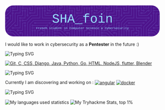 ![Header](./github-header-image.png)

I would like to work in cybersecurity as a **Pentester** in the future :)

<p>
<img src="https://readme-typing-svg.demolab.com?font=Fira+Code&weight=600&size=30&pause=1000&color=4E148C&background=4E148C00&vCenter=true&repeat=false&random=false&width=1000&height=70&lines=Tech+I+worked+with" alt="Typing SVG" />
</p>

<p>
  <a href="https://skillicons.dev">
    <img src="https://skillicons.dev/icons?i=git,c,css,django,java,python,go,flutter,blender,html,nodejs" alt="Git, C, CSS, Django, Java, Python, Go, HTML, NodeJS, flutter, Blender"/>
  </a>
</p>

<p>
<img src="https://readme-typing-svg.demolab.com?font=Fira+Code&weight=600&size=30&pause=1000&color=4E148C&background=4E148C00&vCenter=true&repeat=false&random=false&width=1000&height=70&lines=What+I+am+working+on" alt="Typing SVG" />
</p>

<p> Currently I am discovering and working on : <a href='https://github.com/shivamkapasia0' target="_blank"><img align="center" alt='angular' src='https://img.shields.io/badge/Angular-100000?style=flat&logo=angular&logoColor=white&labelColor=DE002D&color=DE002D'/></a> <a href='https://github.com/shivamkapasia0' target="_blank"><img align="center" alt='docker' src='https://img.shields.io/badge/Docker-100000?style=flat&logo=docker&logoColor=white&labelColor=1D63ED&color=1D63ED'/></a>
</p>


<p>
<img src="https://readme-typing-svg.demolab.com?font=Fira+Code&weight=600&size=30&pause=1000&color=4E148C&background=4E148C00&vCenter=true&repeat=false&random=false&width=1000&height=70&lines=Stats" alt="Typing SVG" />
</p>

<p>
  
  <img height=200 align="center" src="https://github-readme-stats.vercel.app/api/top-langs/?username=dystopyy&langs_count=8&layout=compact&theme=react" alt="My languages used statistics"/>
  <img align="center" src="https://tryhackme-badges.s3.amazonaws.com/U2pyy.png" alt="My Tryhackme Stats, top 1%"> 
</p>


<!-- Text blinking generator : https://readme-typing-svg.demolab.com/demo/ -->
<!-- Icon generator : https://kapasia-dev-ed.my.site.com/Badges4Me/s/ -->
<!-- Header image : https://leviarista.github.io/github-profile-header-generator/ -->
